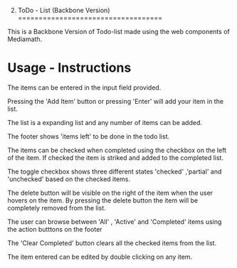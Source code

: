  2) ToDo - List (Backbone Version)
===================================

 This is a Backbone Version of Todo-list made using the web components of Mediamath.

Usage - Instructions
=====================
 
 The items can be entered in the input field provided. 
 
 Pressing the 'Add Item' button or pressing 'Enter' will add your item in the list. 
 
 The list is a expanding list and any number of items can be added. 

 The footer shows 'items left' to be done in the todo list. 

 The items can be checked when completed using the checkbox on the left of the item. If checked the item is striked and added to the completed list.

 The toggle checkbox shows three different states 'checked' ,'partial' and 'unchecked' based on the checked items. 

 The delete button will be visible on the right of the item when the user hovers on the item. By pressing the delete button the item will be completely removed from the list.

 The user can browse between 'All' , 'Active' and 'Completed' items using the action butttons on the footer

 The 'Clear Completed' button clears all the checked items from the list.

 The item entered can be edited by double clicking on any item. 
